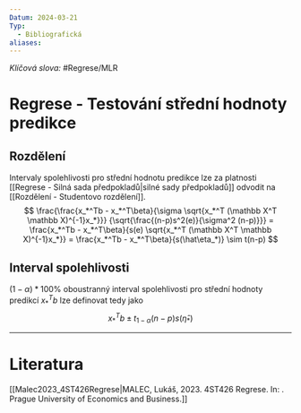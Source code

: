 ```yaml
---
Datum: 2024-03-21
Typ:
  - Bibliografická
aliases:
---
```

*Klíčová slova:* #Regrese/MLR 
# Regrese - Testování střední hodnoty predikce
## Rozdělení
Intervaly spolehlivosti pro střední hodnotu predikce lze za platnosti [[Regrese - Silná sada předpokladů|silné sady předpokladů]] odvodit na [[Rozdělení - Studentovo rozdělení]].
$$
\frac{\frac{x_*^Tb - x_*^T\beta}{\sigma \sqrt{x_*^T (\mathbb X^T \mathbb X)^{-1}x_*}}}
{\sqrt{\frac{(n-p)s^2(e)}{\sigma^2 (n-p)}}} =
\frac{x_*^Tb - x_*^T\beta}{s(e) \sqrt{x_*^T (\mathbb X^T \mathbb X)^{-1}x_*}} =
\frac{x_*^Tb - x_*^T\beta}{s(\hat\eta_*)} \sim t(n-p)
$$
## Interval spolehlivosti
$(1 - \alpha)*100\%$ oboustranný interval spolehlivosti pro střední hodnoty predikcí $x_*^T b$ lze definovat tedy jako
$$
x_*^Tb \pm t_{1 - \alpha}(n - p) s(\hat\eta_*)
$$
- - -
# Literatura
[[Malec2023_4ST426Regrese|MALEC, Lukáš, 2023. 4ST426 Regrese. In: . Prague University of Economics and Business.]]